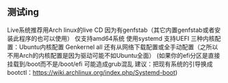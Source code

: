 ## 测试ing
 Live系统推荐用Arch linux的live CD 因为有genfstab（其它内置genfstab或者安装此程序的也可以使用）
 仅支持amd64系统 使用systemd 支持UEFI 三种内核配置：Ubuntu内核配置 Genkernel all 还有从网络下载配置或全手动配置（之所以不用Arch的内核配置是因为驱动可能不如Ubuntu全面）
 (如果你的efi分区是直接挂载到/boot而不是/boot/efi 可能造成grub混乱 建议：把现有系统的引导换成bootctl：https://wiki.archlinux.org/index.php/Systemd-boot)